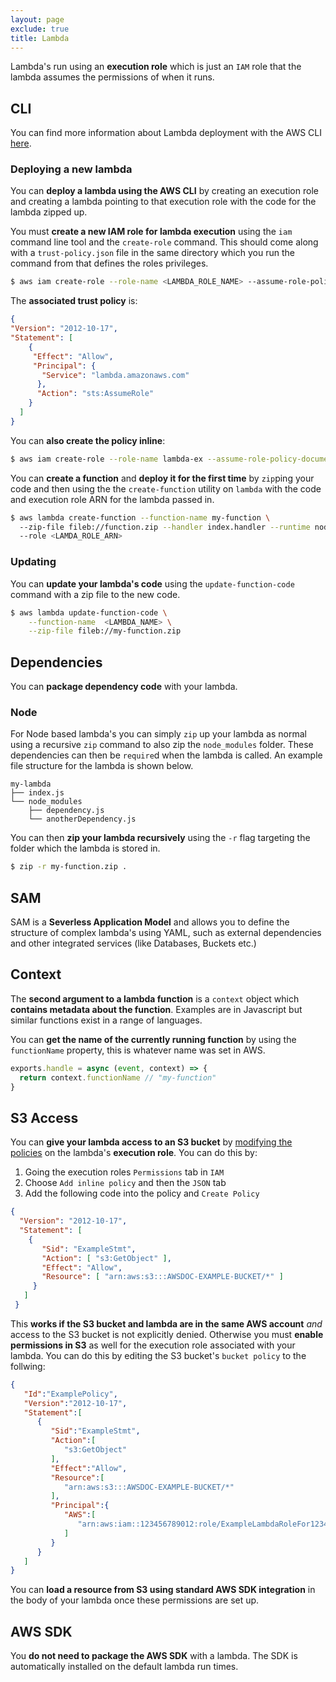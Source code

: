 ```yaml
---
layout: page
exclude: true
title: Lambda
---
```


Lambda's run using an **execution role** which is just an `IAM` role that the lambda assumes the permissions of when it runs.

## CLI

You can find more information about Lambda deployment with the AWS CLI [here](https://docs.aws.amazon.com/lambda/latest/dg/gettingstarted-awscli.html).

### Deploying a new lambda

You can **deploy a lambda using the AWS CLI** by creating an execution role and creating a lambda pointing to that execution role with the code for the lambda zipped up.

You must **create a new IAM role for lambda execution** using the `iam` command line tool and the `create-role` command. This should come along with a `trust-policy.json` file in the same directory which you run the command from that defines the roles privileges.
```bash
$ aws iam create-role --role-name <LAMBDA_ROLE_NAME> --assume-role-policy-document file://trust-policy.json
```

The **associated trust policy** is:
```json
{  
"Version": "2012-10-17", 
"Statement": [ 
    {  
     "Effect": "Allow", 
     "Principal": {  
       "Service": "lambda.amazonaws.com" 
      }, 
      "Action": "sts:AssumeRole" 
    } 
  ] 
}
```

You can **also create the policy inline**:
```bash
$ aws iam create-role --role-name lambda-ex --assume-role-policy-document '{"Version": "2012-10-17","Statement": [{ "Effect": "Allow", "Principal": {"Service": "lambda.amazonaws.com"}, "Action": "sts:AssumeRole"}]}'
```

You can **create a function** and **deploy it for the first time** by `zip`ping your code and then using the the `create-function` utility on `lambda` with the code and execution role ARN for the lambda passed in.
```bash
$ aws lambda create-function --function-name my-function \ 
  --zip-file fileb://function.zip --handler index.handler --runtime nodejs12.x \ 
  --role <LAMDA_ROLE_ARN>
```

### Updating

You can **update your lambda's code** using the `update-function-code` command with a zip file to the new code.
```bash
$ aws lambda update-function-code \
    --function-name  <LAMBDA_NAME> \
    --zip-file fileb://my-function.zip
```

## Dependencies

You can **package dependency code** with your lambda.

### Node

For Node based lambda's you can simply `zip` up your lambda as normal using a recursive `zip` command to also zip the `node_modules` folder. These dependencies can then be `require`d when the lambda is called. An example file structure for the lambda is shown below.
```
my-lambda
├── index.js
└── node_modules
	├── dependency.js
    └── anotherDependency.js
```

You can then **zip your lambda recursively** using the `-r` flag targeting the folder which the lambda is stored in.
```bash
$ zip -r my-function.zip .
```

## SAM

SAM is a **Severless Application Model** and allows you to define the structure of complex lambda's using YAML, such as external dependencies and other integrated services (like Databases, Buckets etc.)

## Context

The **second argument to a lambda function** is a `context` object which **contains metadata about the function**. Examples are in Javascript but similar functions exist in a range of languages.

You can **get the name of the currently running function** by using the `functionName` property, this is whatever name was set in AWS.
```js
exports.handle = async (event, context) => {
  return context.functionName // "my-function"
}
```

## S3 Access

You can **give your lambda access to an S3 bucket** by [modifying the policies](https://aws.amazon.com/premiumsupport/knowledge-center/lambda-execution-role-s3-bucket/#:~:text=Create%20an%20AWS%20Identity%20and,the%20Lambda%20function's%20execution%20role.&text=Verify%20that%20the%20bucket%20policy,the%20Lambda%20function's%20execution%20role.) on the lambda's **execution role**. You can do this by:

1. Going the execution roles `Permissions` tab in `IAM`
2. Choose `Add inline policy` and then the `JSON` tab
3. Add the following code into the policy and `Create Policy`

```json
{ 
  "Version": "2012-10-17", 
  "Statement": [ 
    { 
       "Sid": "ExampleStmt", 
       "Action": [ "s3:GetObject" ], 
       "Effect": "Allow", 
       "Resource": [ "arn:aws:s3:::AWSDOC-EXAMPLE-BUCKET/*" ] 
     } 
   ]
 }
```

This **works if the S3 bucket and lambda are in the same AWS account** *and* access to the S3 bucket is not explicitly denied. Otherwise you must **enable permissions in S3** as well for the execution role associated with your lambda. You can do this by editing the S3 bucket's `bucket policy` to the follwing:
```json
{
   "Id":"ExamplePolicy",
   "Version":"2012-10-17",
   "Statement":[
      {
         "Sid":"ExampleStmt",
         "Action":[
            "s3:GetObject"
         ],
         "Effect":"Allow",
         "Resource":[
            "arn:aws:s3:::AWSDOC-EXAMPLE-BUCKET/*"
         ],
         "Principal":{
            "AWS":[
               "arn:aws:iam::123456789012:role/ExampleLambdaRoleFor123456789012"
            ]
         }
      }
   ]
}
```

You can **load a resource from S3 using standard AWS SDK integration** in the body of your lambda once these permissions are set up.

## AWS SDK

You **do not need to package the AWS SDK** with a lambda. The SDK is automatically installed on the default lambda run times.

<!--stackedit_data:
eyJoaXN0b3J5IjpbMTAzMDkyNDc0LDE3MzczMDgxOTEsOTE2ND
c5MjAsLTI0MzczNjMwMSwxNDcwNTIzMTg4LDgxMTkyMzcyNywz
MTEyMzEwMzQsMTEzNzcxMzU1MCwxMDg2OTMxMjg4LDE5OTU5ND
Y3MjJdfQ==
-->